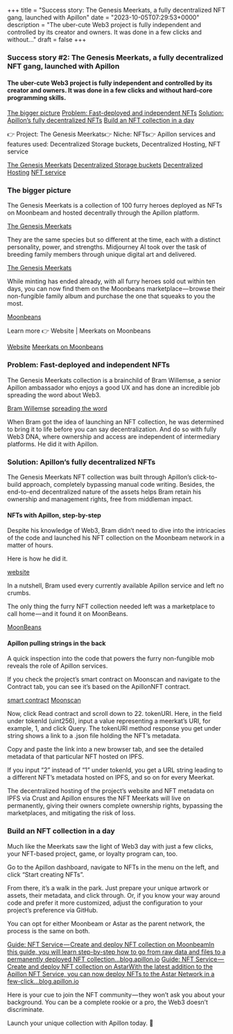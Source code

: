 +++
title = "Success story: The Genesis Meerkats, a fully decentralized NFT gang, launched with Apillon"
date = "2023-10-05T07:29:53+0000"
description = "The uber-cute Web3 project is fully independent and controlled by its creator and owners. It was done in a few clicks and without…"
draft = false
+++

### Success story #2: The Genesis Meerkats, a fully decentralized NFT gang, launched with Apillon


#### The uber-cute Web3 project is fully independent and controlled by its creator and owners. It was done in a few clicks and without hard-core programming skills.

[The bigger picture](#f870)
[Problem: Fast-deployed and independent NFTs](#e65e)
[Solution: Apillon’s fully decentralized NFTs](#1fec)
[Build an NFT collection in a day](#366a)

👉 Project: The Genesis Meerkats👉 Niche: NFTs👉 Apillon services and features used: Decentralized Storage buckets, Decentralized Hosting, NFT service

[The Genesis Meerkats](https://thegenesismeerkats.nl/)
[Decentralized Storage buckets](https://wiki.apillon.io/build/2-web3-services.html#storage-bucket)
[Decentralized Hosting](https://wiki.apillon.io/build/2-web3-services.html#web3-hosting)
[NFT service](https://wiki.apillon.io/build/2-web3-services.html#nfts)

### The bigger picture


The Genesis Meerkats is a collection of 100 furry heroes deployed as NFTs on Moonbeam and hosted decentrally through the Apillon platform.

[The Genesis Meerkats](https://thegenesismeerkats.nl/)

They are the same species but so different at the time, each with a distinct personality, power, and strengths. Midjourney AI took over the task of breeding family members through unique digital art and delivered.

[The Genesis Meerkats](https://thegenesismeerkats.nl/)

While minting has ended already, with all furry heroes sold out within ten days, you can now find them on the Moonbeans marketplace — browse their non-fungible family album and purchase the one that squeaks to you the most.

[Moonbeans](https://moonbeans.io/collections/genesismeerkats)

Learn more 👉 Website | Meerkats on Moonbeans

[Website](https://thegenesismeerkats.nl/)
[Meerkats on Moonbeans](https://moonbeans.io/collections/genesismeerkats)

### Problem: Fast-deployed and independent NFTs


The Genesis Meerkats collection is a brainchild of Bram Willemse, a senior Apillon ambassador who enjoys a good UX and has done an incredible job spreading the word about Web3.

[Bram Willemse](https://www.linkedin.com/in/bram-willemse-83b78a11/)
[spreading the word](https://medium.com/@bram.willemse)

When Bram got the idea of launching an NFT collection, he was determined to bring it to life before you can say decentralization. And do so with fully Web3 DNA, where ownership and access are independent of intermediary platforms. He did it with Apillon.


### Solution: Apillon’s fully decentralized NFTs


The Genesis Meerkats NFT collection was built through Apillon’s click-to-build approach, completely bypassing manual code writing. Besides, the end-to-end decentralized nature of the assets helps Bram retain his ownership and management rights, free from middleman impact.


#### NFTs with Apillon, step-by-step


Despite his knowledge of Web3, Bram didn’t need to dive into the intricacies of the code and launched his NFT collection on the Moonbeam network in a matter of hours.


Here is how he did it.

[website](https://thegenesismeerkats.nl/)

In a nutshell, Bram used every currently available Apillon service and left no crumbs.


The only thing the furry NFT collection needed left was a marketplace to call home — and it found it on MoonBeans.

[MoonBeans](https://moonbeans.io/collections/genesismeerkats)

#### Apillon pulling strings in the back


A quick inspection into the code that powers the furry non-fungible mob reveals the role of Apillon services.


If you check the project’s smart contract on Moonscan and navigate to the Contract tab, you can see it’s based on the ApillonNFT contract.

[smart contract](https://moonbeam.moonscan.io/address/0x7074c46c6cb4c54f5c549cb949cd59b371518d9e)
[Moonscan](https://moonbeam.moonscan.io/address/0x7074c46c6cb4c54f5c549cb949cd59b371518d9e)

Now, click Read contract and scroll down to 22. tokenURI. Here, in the field under tokenId (uint256), input a value representing a meerkat’s URI, for example, 1, and click Query. The tokenURI method response you get under string shows a link to a .json file holding the NFT’s metadata.


Copy and paste the link into a new browser tab, and see the detailed metadata of that particular NFT hosted on IPFS.


If you input “2” instead of “1” under tokenId, you get a URL string leading to a different NFT’s metadata hosted on IPFS, and so on for every Meerkat.


The decentralized hosting of the project’s website and NFT metadata on IPFS via Crust and Apillon ensures the NFT Meerkats will live on permanently, giving their owners complete ownership rights, bypassing the marketplaces, and mitigating the risk of loss.


### Build an NFT collection in a day


Much like the Meerkats saw the light of Web3 day with just a few clicks, your NFT-based project, game, or loyalty program can, too.


Go to the Apillon dashboard, navigate to NFTs in the menu on the left, and click “Start creating NFTs”.


From there, it’s a walk in the park. Just prepare your unique artwork or assets, their metadata, and click through. Or, if you know your way around code and prefer it more customized, adjust the configuration to your project’s preference via GitHub.


You can opt for either Moonbeam or Astar as the parent network, the process is the same on both.

[Guide: NFT Service — Create and deploy NFT collection on MoonbeamIn this guide, you will learn step-by-step how to go from raw data and files to a permanently deployed NFT collection…blog.apillon.io](https://blog.apillon.io/guide-nft-service-pt-2-create-and-deploy-nft-collection-on-moonbeam-2d7eedf79756)
[Guide: NFT Service — Create and deploy NFT collection on AstarWith the latest addition to the Apillon NFT Service, you can now deploy NFTs to the Astar Network in a few-click…blog.apillon.io](https://blog.apillon.io/guide-nft-service-create-and-deploy-nft-collection-on-astar-3d6674994b0f)

Here is your cue to join the NFT community — they won’t ask you about your background. You can be a complete rookie or a pro, the Web3 doesn’t discriminate.


Launch your unique collection with Apillon today. 🚀
